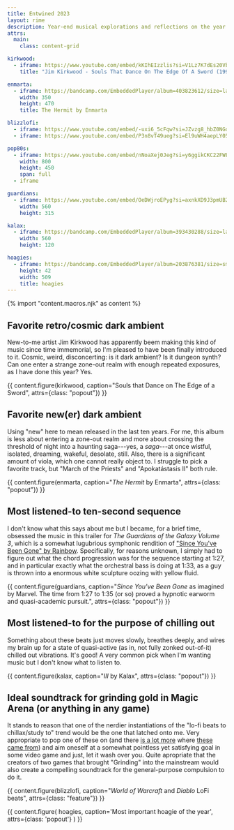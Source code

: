 ```yaml
---
title: Entwined 2023
layout: rime
description: Year-end musical explorations and reflections on the year 2023.
attrs:
  main:
    class: content-grid

kirkwood:
  - iframe: https://www.youtube.com/embed/kKIhEIzzlis?si=V1Lz7K7dEs20Vbe6
    title: "Jim Kirkwood ‎- Souls That Dance On The Edge Of A Sword (1991)"

enmarta:
  - iframe: https://bandcamp.com/EmbeddedPlayer/album=403823612/size=large/bgcol=ffffff/linkcol=f171a2/tracklist=false/transparent=true/
    width: 350
    height: 470
    title: The Hermit by Enmarta

blizzlofi:
  - iframe: https://www.youtube.com/embed/-uxi6_5cFqw?si=JZvzg8_hbZ0NGqFy
  - iframe: https://www.youtube.com/embed/P3n8vT49ueg?si=El9uWH4aepLY05TL

pop80s:
  - iframe: https://www.youtube.com/embed/nNoaXej0Jeg?si=y6ggikCKC22FWE_g
    width: 800
    height: 450
    span: full
  - iframe

guardians:
  - iframe: https://www.youtube.com/embed/OeDWjroEPyg?si=axnkXD9J3pmUB2Sb
    width: 560
    height: 315

kalax:
  - iframe: https://bandcamp.com/EmbeddedPlayer/album=393430288/size=large/bgcol=333333/linkcol=fe7eaf/tracklist=false/artwork=small/transparent=true/
    width: 560
    height: 120

hoagies:
  - iframe: https://bandcamp.com/EmbeddedPlayer/album=203876381/size=small/bgcol=ffffff/linkcol=2ebd35/transparent=true/
    height: 42
    width: 509
    title: hoagies
---
```

{% import "content.macros.njk" as content %}

## Favorite retro/cosmic dark ambient

New-to-me artist Jim Kirkwood has apparently beem making this kind of
music since time immemorial, so I'm pleased to have been finally
introduced to it.  Cosmic, weird, disconcerting: is it dark ambient?
Is it dungeon synth?  Can one enter a strange zone-out realm with
enough repeated exposures, as I have done this year?  Yes.

{{ content.figure(kirkwood, caption="Souls that Dance on The Edge of a Sword", attrs={class: "popout"}) }}

## Favorite new(er) dark ambient

Using "new" here to mean released in the last ten years.  For me, this
album is less about entering a zone-out realm and more about crossing
the threshold of night into a haunting saga---yes, a _saga_---at once
wistful, isolated, dreaming, wakeful, desolate, still.  Also, there is
a significant amount of viola, which one cannot really object to.  I struggle to pick a favorite track, but "March of the Priests" and "Apokatástasis II" both rule.

{{ content.figure(enmarta, caption="_The Hermit_ by Enmarta", attrs={class: "popout"}) }}

## Most listened-to ten-second sequence

I don't know what this says about me but I became, for a brief time, obsessed the music in this trailer for _The Guardians of the Galaxy Volume 3_, which is a somewhat lugubrious symphonic rendition of ["Since You've Been Gone" by Rainbow](https://www.youtube.com/watch?v=1P17ct4e5OE). Specifically, for reasons unknown, I simply had to figure out what the chord progression was for the sequence starting at 1:27, and in particular exactly what the orchestral bass is doing at 1:33, as a guy is thrown into a enormous white sculpture oozing with yellow fluid.

{{ content.figure(guardians, caption="_Since You've Been Gone_ as imagined by Marvel.  The time from 1:27 to 1:35 (or so) proved a hypnotic earworm and quasi-academic pursuit.", attrs={class: "popout"}) }}

## Most listened-to for the purpose of chilling out

Something about these beats just moves slowly, breathes deeply, and wires my brain up for a state of quasi-active (as in, not fully zonked out-of-it) chilled out vibrations.  It's good!  A very common pick when I'm wanting music but I don't know what to listen to.

{{ content.figure(kalax, caption="_III_ by Kalax", attrs={class: "popout"}) }}

## Ideal soundtrack for grinding gold in Magic Arena (or anything in any game)

It stands to reason that one of the nerdier instantiations of the "lo-fi beats to chillax/study to" trend would be the one that latched onto me.  Very appropriate to pop one of these on (and there [is a lot more](https://www.youtube.com/playlist?list=PLFeA52fxqVTIqDsMhgfNTVwxpSlwjlcDT) where [these came from](https://www.youtube.com/playlist?list=PLY0KbDiiFYeOD_pjiZ3I_RrZzJ2dWAYqj)) and aim oneself at a somewhat pointless yet satisfying goal in some video game and just, let it wash over you.  Quite apropriate that the creators of two games that brought "Grinding" into the mainstream would also create a compelling soundtrack for the general-purpose compulsion to do it.

{{ content.figure(blizzlofi, caption="_World of Warcraft_ and _Diablo_ LoFi beats", attrs={class: "feature"}) }}

{{ content.figure(
    hoagies,
    caption='Most important hoagie of the year',
    attrs={class: 'popout'}
) }}
